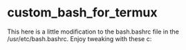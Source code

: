# custom_bash_for_termux
This here is a little modification to the bash.bashrc file in the /usr/etc/bash.bashrc. Enjoy tweaking with these c:
